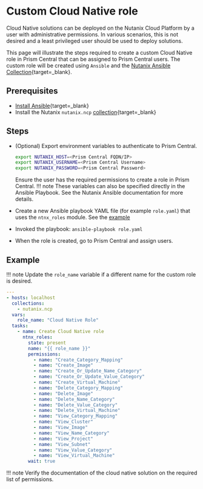 # Custom Cloud Native role

Cloud Native solutions can be deployed on the Nutanix Cloud Platform by a user with administrative permissions. In various scenarios, this is not desired and a least privileged user should be used to deploy solutions.

This page will illustrate the steps required to create a custom Cloud Native role in Prism Central that can be assigned to Prism Central users. The custom role will be created using `Ansible` and the [Nutanix Ansible Collection](https://github.com/nutanix/nutanix.ansible){target=_blank}. 

## Prerequisites
- [Install Ansible](https://docs.ansible.com/ansible/latest/installation_guide/intro_installation.html){target=_blank}
- Install the Nutanix `nutanix.ncp` [collection](https://docs.ansible.com/ansible/latest/collections_guide/collections_installing.html#installing-collections-with-ansible-galaxy){target=_blank}

## Steps

- (Optional) Export environment variables to authenticate to Prism Central.
  ```bash
  export NUTANIX_HOST=<Prism Central FQDN/IP>
  export NUTANIX_USERNAME=<Prism Central Username>
  export NUTANIX_PASSWORD=<Prism Central Password>
  ```
  Ensure the user has the required permissions to create a role in Prism Central. 
!!! note
    These variables can also be specified directly in the Ansible Playbook. See the Nutanix Ansible documentation for more details.

- Create a new Ansible playbook YAML file (for example `role.yaml`) that uses the `ntnx_roles` module. See the [example](#example)
- Invoked the playbook: `ansible-playbook role.yaml`
- When the role is created, go to Prism Central and assign users. 


## Example

!!! note 
    Update the `role_name` variable if a different name for the custom role is desired.

```YAML
---
- hosts: localhost
  collections:
    - nutanix.ncp
  vars:
    role_name: "Cloud Native Role"
  tasks:
    - name: Create Cloud Native role
      ntnx_roles:
        state: present
        name: "{{ role_name }}"
        permissions:
          - name: "Create_Category_Mapping"
          - name: "Create_Image"
          - name: "Create_Or_Update_Name_Category"
          - name: "Create_Or_Update_Value_Category"
          - name: "Create_Virtual_Machine"
          - name: "Delete_Category_Mapping"
          - name: "Delete_Image"
          - name: "Delete_Name_Category"
          - name: "Delete_Value_Category"
          - name: "Delete_Virtual_Machine"
          - name: "View_Category_Mapping"
          - name: "View_Cluster"
          - name: "View_Image"
          - name: "View_Name_Category"
          - name: "View_Project"
          - name: "View_Subnet"
          - name: "View_Value_Category"
          - name: "View_Virtual_Machine"
        wait: true
```
!!! note 
    Verify the documentation of the cloud native solution on the required list of permissions.
